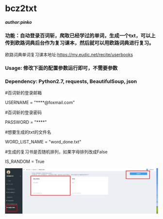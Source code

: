 # bcz2txt

##### author:pinko

### 功能：自动登录百词斩，爬取已经学过的单词，生成一个txt，可以上传到欧路词典后台作为复习课本，然后就可以用欧路词典进行复习。

欧路词典单词复习课本地址:https://my.eudic.net/recite/userbooks

### Usage: 修改下面的配置参数运行即可，不需要参数
### Dependency: Python2.7, requests, BeautifulSoup, json


#百词斩的登录邮箱

USERNAME = "****@foxmail.com"

#百词斩的登录密码

PASSWORD = "****"

#想要生成的txt的文件名

WORD_LIST_NAME = "word_done.txt"

#生成的复习书是否随机排列，如果字母排列改成False

IS_RANDOM = True

![example](https://github.com/pinkomeo/bcz2txt/blob/master/%E5%BE%AE%E4%BF%A1%E5%9B%BE%E7%89%87_20170807170332.png)

